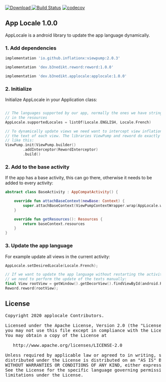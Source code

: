 [ ![Download](https://api.bintray.com/packages/b3nedikt/applocale/applocale/images/download.svg?version=1.0.0) ](https://bintray.com/b3nedikt/applocale/applocale/1.0.0/link)
[![Build Status](https://travis-ci.org/B3nedikt/applocale.svg?branch=master)](https://travis-ci.org/B3nedikt/applocale)
[![codecov](https://codecov.io/gh/B3nedikt/applocale/branch/master/graph/badge.svg)](https://codecov.io/gh/B3nedikt/applocale)

## App Locale 1.0.0
AppLocale is a android library to update the app language dynamically.

### 1. Add dependencies
```groovy
implementation 'io.github.inflationx:viewpump:2.0.3'

implementation 'dev.b3nedikt.reword:reword:1.0.0'

implementation 'dev.b3nedikt.applocale:applocale:1.0.0'
```

### 2. Initialize
Initialize AppLocale  in your Application class:
```kotlin

// The languages supported by our app, normally the ones we have strings.xml files for 
// in the resources
AppLocale.supportedLocales = listOf(Locale.ENGLISH, Locale.French)

// To dynamically update views we need want to intercept view inflation and update
// the text of each view. The libraries ViewPump and reword do exactly that when setup
// like this:
ViewPump.init(ViewPump.builder()
        .addInterceptor(RewordInterceptor)
        .build()
```

### 2. Add to the base activity
If the app has a base activity, this can go there, otherwise it needs to be added to every activity:
```kotlin
abstract class BaseActivity : AppCompatActivity() {

    override fun attachBaseContext(newBase: Context) {
        super.attachBaseContext(ViewPumpContextWrapper.wrap(AppLocale.wrap(newBase)))
    }

    override fun getResources(): Resources {
        return baseContext.resources
    }
}
```

### 3. Update the app language
For example update all views in the current activity:
```kotlin
AppLocale.setDesiredLocale(Locale.French);

// If we want to update the app language without restarting the activity,
// we need to perform the update of the texts manually:
final View rootView = getWindow().getDecorView().findViewById(android.R.id.content);
Reword.reword(rootView);
```

## License
<pre>
Copyright 2020 applocale Contributors.

Licensed under the Apache License, Version 2.0 (the "License");
you may not use this file except in compliance with the License.
You may obtain a copy of the License at

   http://www.apache.org/licenses/LICENSE-2.0

Unless required by applicable law or agreed to in writing, software
distributed under the License is distributed on an "AS IS" BASIS,
WITHOUT WARRANTIES OR CONDITIONS OF ANY KIND, either express or implied.
See the License for the specific language governing permissions and
limitations under the License.
</pre>
